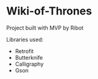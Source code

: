 # Wiki-of-Thrones
Project built with MVP by Ribot

Libraries used:
- Retrofit
- Butterknife
- Calligraphy
- Gson
